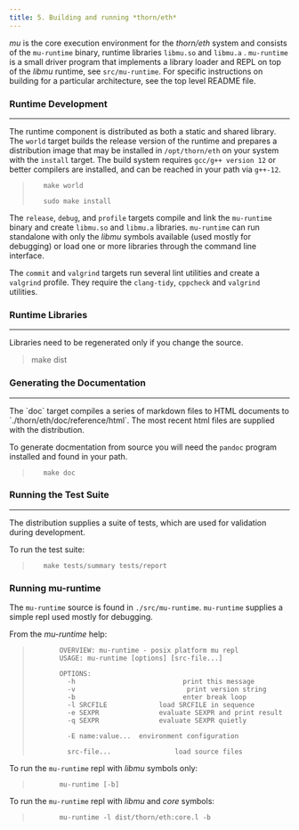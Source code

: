 ```yaml
---
title: 5. Building and running *thorn/eth*
---
```


*mu* is the core execution environment for the *thorn/eth* system and consists of the `mu-runtime` binary, runtime libraries `libmu.so` and `libmu.a` .  `mu-runtime` is a small driver program that implements a library loader and REPL on top of the *libmu* runtime, see `src/mu-runtime`. For specific instructions on building for a particular architecture, see the top level README file.

###  Runtime Development
<hr>
<p></p>

The runtime component is distributed as both a static and shared library.  The `world` target builds the release version of the runtime and prepares a distribution image that may be installed in `/opt/thorn/eth` on your system with the `install` target. The build system requires `gcc/g++ version 12` or better compilers are installed, and can be reached in your path via `g++-12`.


>        make world
>
>        sudo make install

The `release`, `debug`, and `profile` targets compile and link the `mu-runtime` binary and create `libmu.so` and `libmu.a` libraries. `mu-runtime` can run standalone with only the *libmu* symbols available (used mostly for debugging)
or load one or more libraries through the command line interface.

The `commit` and `valgrind` targets run several lint utilities and create a `valgrind` profile. They require the `clang-tidy`, `cppcheck` and `valgrind` utilities.

###  Runtime Libraries

------

Libraries need to be regenerated only if you change the source.

> make dist

###  Generating the Documentation
<hr>
The `doc` target compiles a series of markdown files to HTML documents to `./thorn/eth/doc/reference/html`. The most recent html files are supplied with the distribution.

To generate docmentation from source you will need the `pandoc` program installed and found in your path. 

>        make doc

###  Running the Test Suite
<hr>
<p></p>

The distribution supplies a suite of tests, which are used for validation during development.

To run the test suite:

>        make tests/summary tests/report

###  Running mu-runtime
The `mu-runtime` source is found in `./src/mu-runtime`. `mu-runtime` supplies a simple repl used mostly
for debugging.

From the *mu-runtime* help:

>            OVERVIEW: mu-runtime - posix platform mu repl
>            USAGE: mu-runtime [options] [src-file...]
>
>            OPTIONS:
>              -h                           print this message
>              -v                            print version string
>              -b                           enter break loop
>              -l SRCFILE             load SRCFILE in sequence
>              -e SEXPR               evaluate SEXPR and print result
>              -q SEXPR               evaluate SEXPR quietly
>
>              -E name:value...  environment configuration
>
>              src-file...                load source files

To run the `mu-runtime` repl with *libmu* symbols only:

>            mu-runtime [-b]

To run the `mu-runtime` repl with *libmu* and *core* symbols:

>            mu-runtime -l dist/thorn/eth:core.l -b
